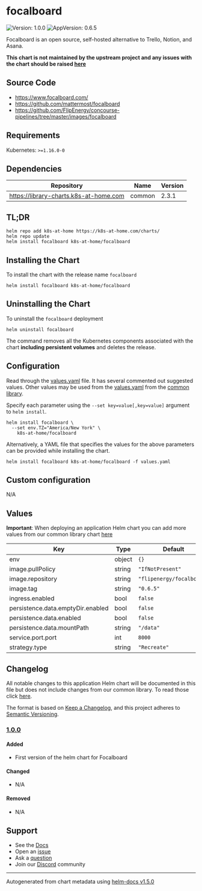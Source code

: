 # focalboard

![Version: 1.0.0](https://img.shields.io/badge/Version-1.0.0-informational?style=flat-square) ![AppVersion: 0.6.5](https://img.shields.io/badge/AppVersion-0.6.5-informational?style=flat-square)

Focalboard is an open source, self-hosted alternative to Trello, Notion, and Asana.

**This chart is not maintained by the upstream project and any issues with the chart should be raised [here](https://github.com/k8s-at-home/charts/issues/new/choose)**

## Source Code

* <https://www.focalboard.com/>
* <https://github.com/mattermost/focalboard>
* <https://github.com/FlipEnergy/concourse-pipelines/tree/master/images/focalboard>

## Requirements

Kubernetes: `>=1.16.0-0`

## Dependencies

| Repository | Name | Version |
|------------|------|---------|
| https://library-charts.k8s-at-home.com | common | 2.3.1 |

## TL;DR

```console
helm repo add k8s-at-home https://k8s-at-home.com/charts/
helm repo update
helm install focalboard k8s-at-home/focalboard
```

## Installing the Chart

To install the chart with the release name `focalboard`

```console
helm install focalboard k8s-at-home/focalboard
```

## Uninstalling the Chart

To uninstall the `focalboard` deployment

```console
helm uninstall focalboard
```

The command removes all the Kubernetes components associated with the chart **including persistent volumes** and deletes the release.

## Configuration

Read through the [values.yaml](./values.yaml) file. It has several commented out suggested values.
Other values may be used from the [values.yaml](https://github.com/k8s-at-home/library-charts/tree/main/charts/stable/common/values.yaml) from the [common library](https://github.com/k8s-at-home/library-charts/tree/main/charts/stable/common).

Specify each parameter using the `--set key=value[,key=value]` argument to `helm install`.

```console
helm install focalboard \
  --set env.TZ="America/New York" \
    k8s-at-home/focalboard
```

Alternatively, a YAML file that specifies the values for the above parameters can be provided while installing the chart.

```console
helm install focalboard k8s-at-home/focalboard -f values.yaml
```

## Custom configuration

N/A

## Values

**Important**: When deploying an application Helm chart you can add more values from our common library chart [here](https://github.com/k8s-at-home/library-charts/tree/main/charts/stable/common)

| Key | Type | Default | Description |
|-----|------|---------|-------------|
| env | object | `{}` |  |
| image.pullPolicy | string | `"IfNotPresent"` |  |
| image.repository | string | `"flipenergy/focalboard"` |  |
| image.tag | string | `"0.6.5"` |  |
| ingress.enabled | bool | `false` |  |
| persistence.data.emptyDir.enabled | bool | `false` |  |
| persistence.data.enabled | bool | `false` |  |
| persistence.data.mountPath | string | `"/data"` |  |
| service.port.port | int | `8000` |  |
| strategy.type | string | `"Recreate"` |  |

## Changelog

All notable changes to this application Helm chart will be documented in this file but does not include changes from our common library. To read those click [here](https://github.com/k8s-at-home/library-charts/tree/main/charts/stable/common#changelog).

The format is based on [Keep a Changelog](https://keepachangelog.com/en/1.0.0/), and this project adheres to [Semantic Versioning](https://semver.org/spec/v2.0.0.html).

### [1.0.0]

#### Added

- First version of the helm chart for Focalboard

#### Changed

- N/A

#### Removed

- N/A

[1.0.0]: #1.0.0

## Support

- See the [Docs](https://docs.k8s-at-home.com/our-helm-charts/getting-started/)
- Open an [issue](https://github.com/k8s-at-home/charts/issues/new/choose)
- Ask a [question](https://github.com/k8s-at-home/organization/discussions)
- Join our [Discord](https://discord.gg/sTMX7Vh) community

----------------------------------------------
Autogenerated from chart metadata using [helm-docs v1.5.0](https://github.com/norwoodj/helm-docs/releases/v1.5.0)